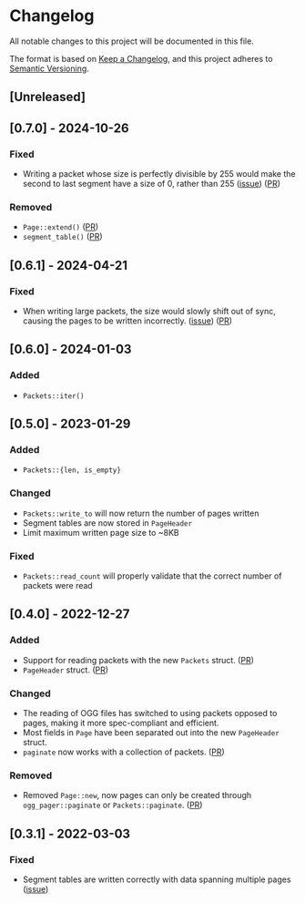 # Changelog
All notable changes to this project will be documented in this file.

The format is based on [Keep a Changelog](https://keepachangelog.com/en/1.0.0/),
and this project adheres to [Semantic Versioning](https://semver.org/spec/v2.0.0.html).

## [Unreleased]

## [0.7.0] - 2024-10-26

### Fixed
- Writing a packet whose size is perfectly divisible by 255 would make the second to last segment have a size of 0, rather than 255 ([issue](https://github.com/Serial-ATA/lofty-rs/issues/469)) ([PR](https://github.com/Serial-ATA/lofty-rs/pull/475))

### Removed
- `Page::extend()` ([PR](https://github.com/Serial-ATA/lofty-rs/pull/475))
- `segment_table()` ([PR](https://github.com/Serial-ATA/lofty-rs/pull/475))

## [0.6.1] - 2024-04-21

### Fixed
- When writing large packets, the size would slowly shift out of sync, causing the pages to be written incorrectly. ([issue](https://github.com/Serial-ATA/lofty-rs/issues/350)) ([PR](https://github.com/Serial-ATA/lofty-rs/pull/375))

## [0.6.0] - 2024-01-03

### Added
- `Packets::iter()`

## [0.5.0] - 2023-01-29

### Added
- `Packets::{len, is_empty}`

### Changed
- `Packets::write_to` will now return the number of pages written
- Segment tables are now stored in `PageHeader`
- Limit maximum written page size to ~8KB

### Fixed
- `Packets::read_count` will properly validate that the correct number of packets were read

## [0.4.0] - 2022-12-27

### Added
- Support for reading packets with the new `Packets` struct. ([PR](https://github.com/Serial-ATA/lofty-rs/pull/76))
- `PageHeader` struct. ([PR](https://github.com/Serial-ATA/lofty-rs/pull/76))

### Changed
- The reading of OGG files has switched to using packets opposed to pages, making it more spec-compliant and efficient.
- Most fields in `Page` have been separated out into the new `PageHeader` struct.
- `paginate` now works with a collection of packets. ([PR](https://github.com/Serial-ATA/lofty-rs/pull/79))

### Removed
- Removed `Page::new`, now pages can only be created through `ogg_pager::paginate` or
  `Packets::paginate`. ([PR](https://github.com/Serial-ATA/lofty-rs/pull/79))

## [0.3.1] - 2022-03-03

### Fixed
- Segment tables are written correctly with data spanning multiple pages ([issue](https://github.com/Serial-ATA/lofty-rs/issues/37))
